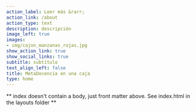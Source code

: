 ```yaml
---
action_label: Leer más &rarr;
action_link: /about
action_type: text
description: descripción
image_left: true
images:
- img/cajon_manzanas_rojas.jpg
show_action_link: true
show_social_links: true
subtitle: subtítulo
text_align_left: false
title: MetaDocencia en una caja
type: home
---
```


** index doesn't contain a body, just front matter above.
See index.html in the layouts folder **
